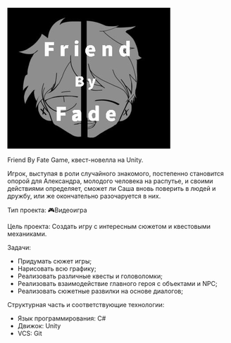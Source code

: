 ![Обложка](https://github.com/strashilka123/Friend-By-Fate/blob/main/0db19e55-5ad9-4640-b165-bff55f5b4700.jpg)

Friend By Fate Game, квест-новелла на Unity.

Игрок, выступая в роли случайного знакомого, постепенно становится опорой для Александра, молодого человека на распутье, и своими действиями определяет, сможет ли Саша вновь поверить в людей и дружбу, или же окончательно разочаруется в них.

Тип проекта:
🎮Видеоигра

Цель проекта:
Создать игру с интересным сюжетом и квестовыми механиками.

Задачи:
* Придумать сюжет игры;
* Нарисовать всю графику;
* Реализовать различные квесты и головоломки;
* Реализовать взаимодействие главного героя с объектами и NPC;
* Реализовать сюжетные развилки на основе диалогов;

Структурная часть и соответствующие технологии:
* Язык программирования: C#
* Движок: Unity
* VCS: Git
